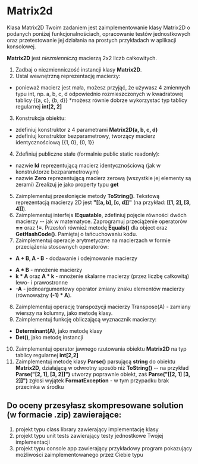 # Matrix2d
Klasa Matrix2D
Twoim zadaniem jest zaimplementowanie klasy Matrix2D o podanych poniżej funkcjonalnościach, opracowanie testów jednostkowych oraz przetestowanie jej działania na prostych przykładach w aplikacji konsolowej.

**Matrix2D** jest *niezmienniczą* macierzą 2x2 liczb całkowitych.

1. Zadbaj o niezmienniczość instancji klasy **Matrix2D**.
2. Ustal wewnętrzną reprezentację macierzy:
* ponieważ macierz jest mała, możesz przyjąć, że używasz 4 zmiennych typu int, np. a, b, c, d odpowiednio rozmieszczonych w kwadratowej tablicy {{a, c}, {b, d}}
*możesz równie dobrze wykorzystać typ tablicy regularnej **int[2, 2]**
3. Konstrukcja obiektu:
* zdefiniuj konstruktor z 4 parametrami **Matrix2D(a, b, c, d)**
* zdefiniuj konstruktor bezparametrowy, tworzący macierz identycznościową {{1, 0}, {0, 1}}

4. Zdefiniuj publiczne stałe (formalnie public static readonly):
* nazwie **Id** reprezentującą macierz identycznościową (jak w konstruktorze bezparametrowym)
* nazwie **Zero** reprezentującą macierz zerową (wszystkie jej elementy są zerami)
Zrealizuj je jako property typu **get**

5. Zaimplementuj przesłonięcie metody **ToString()**. Tekstową reprezentacją macierzy 2D jest **"[[a, b], [c, d]]"** (na przykład: **[[1, 2], [3, 4]]**).
6. Zaimplementuj interfejs **IEquatable<Matrix2D>**, zdefiniuj pojęcie równości dwóch macierzy -- jak w matematyce. Zaprogramuj przeciążenie operatorów **==** oraz **!=**. Przesłoń również metodę **Equals()** dla object oraz **GetHashCode()**. Pamiętaj o łańcuchowaniu kodu.
7. Zaimplementuj operacje arytmetyczne na macierzach w formie przeciążenia stosownych operatorów:
* **A + B, A - B** - dodawanie i odejmowanie macierzy
+ **A * B** - mnożenie macierzy
+ **k * A** oraz **A * k** - mnożenie skalarne macierzy (przez liczbę całkowitą) lewo- i prawostronne
+ **-A** - jednoargumentowy operator zmiany znaku elementów macierzy (równoważny **(-1) * A**).
8. Zaimplementuj operację transpozycji macierzy Transpose(A) - zamiany wierszy na kolumny, jako metodę klasy.
9. Zaimplementuj funkcję obliczającą wyznacznik macierzy:
+ **Determinant(A)**, jako metodę klasy
+ **Det()**, jako metodę instancji
10. Zaimplementuj operator jawnego rzutowania obiektu **Matrix2D** na typ tablicy regularnej **int[2,2]**
11. Zaimplementuj metodę klasy **Parse()** parsującą **string** do obiektu **Matrix2D**, działającą w odwrotny sposób niż **ToString()** -- na przykład **Parse("[2, 1], [3, 2]]")** utworzy poprawnie obiekt, zaś **Parse("[[2, 1] [3, 2]]")** zgłosi wyjątek **FormatException** - w tym przypadku brak przecinka w środku

## Do oceny przesyłasz skompresowane solution (w formacie .zip) zawierające:
1. projekt typu class library zawierający implementację klasy
2. projekt typu unit tests zawierający testy jednostkowe Twojej implementacji
3. projekt typu console app zawierający przykładowy program pokazujący możliwości zaimplementowanego przez Ciebie typu
